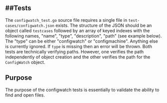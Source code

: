 ##Tests
----------

The `configwatch_test.go` source file requires a single file in `test-cases/configwatch.json` exists. The
structure of the JSON should be an object called `testcases` followed by an array of keyed indexes with the
following names, "name", "type", "description", "path" (see example below). The "type" can be either
"configwatch" or "configmachine".  Anything else is currently ignored. If `type` is missing then an error
will be thrown. Both tests are technically verifying paths. However, one verifies the path independently
of object creation and the other verifies the path for the `ConfigWatch` object.

Purpose
-----------
The purpose of the configwatch tests is essentially to validate the ability to find and open files.
